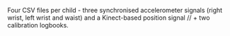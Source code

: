 Four CSV files per child - three synchronised accelerometer signals (right wrist, left wrist and waist) and a Kinect-based position signal // + two calibration logbooks.
